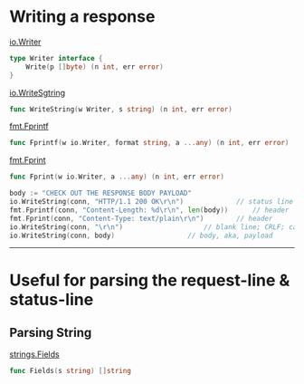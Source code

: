 # Writing a response

[io.Writer](https://pkg.go.dev/io#Writer)
```Go
type Writer interface {
	Write(p []byte) (n int, err error)
}
```
[io.WriteSgtring](https://pkg.go.dev/io#WriteString)
```Go
func WriteString(w Writer, s string) (n int, err error)
```
[fmt.Fprintf](https://pkg.go.dev/fmt#Fprintf)
```Go
func Fprintf(w io.Writer, format string, a ...any) (n int, err error)
```
[fmt.Fprint](https://pkg.go.dev/fmt#Fprint)
```Go
func Fprint(w io.Writer, a ...any) (n int, err error)
```

```Go
body := "CHECK OUT THE RESPONSE BODY PAYLOAD"
io.WriteString(conn, "HTTP/1.1 200 OK\r\n") 			// status line
fmt.Fprintf(conn, "Content-Length: %d\r\n", len(body)) 		// header
fmt.Fprint(conn, "Content-Type: text/plain\r\n") 		// header
io.WriteString(conn, "\r\n") 					// blank line; CRLF; carriage-return line-feed
io.WriteString(conn, body) 					// body, aka, payload
```

***

# Useful for parsing the request-line & status-line

## Parsing String

[strings.Fields](https://godoc.org/strings#Fields)

```Go
func Fields(s string) []string
```
